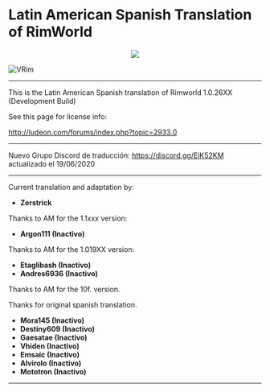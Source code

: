 # Latin American Spanish Translation of RimWorld

<div align="center">
  <img src="https://github.com/Ludeon/RimWorld-SpanishLatin/blob/master/Core/LangIcon.png" />
</div>

![VRim](https://img.shields.io/badge/RimWorld-1.2.2753-green.svg?style=for-the-badge)

_ _ _

This is the Latin American Spanish translation of Rimworld 1.0.26XX (Development Build)

See this page for license info:

http://ludeon.com/forums/index.php?topic=2933.0

- - -

Nuevo Grupo Discord de traducción: https://discord.gg/EjK52KM actualizado el 19/06/2020
- - -

Current translation and adaptation by:

* __Zerstrick__

Thanks to AM for the 1.1xxx version:

* __Argon111 (Inactivo)__

Thanks to AM for the 1.019XX version:

* __Etaglibash (Inactivo)__
* __Andres6936 (Inactivo)__


Thanks to AM for the 10f. version.

Thanks for original spanish translation.

* __Mora145 (Inactivo)__
* __Destiny609 (Inactivo)__
* __Gaesatae (Inactivo)__
* __Vhiden (Inactivo)__
* __Emsaic (Inactivo)__
* __Alvirolo (Inactivo)__
* __Mototron (Inactivo)__

- - -
